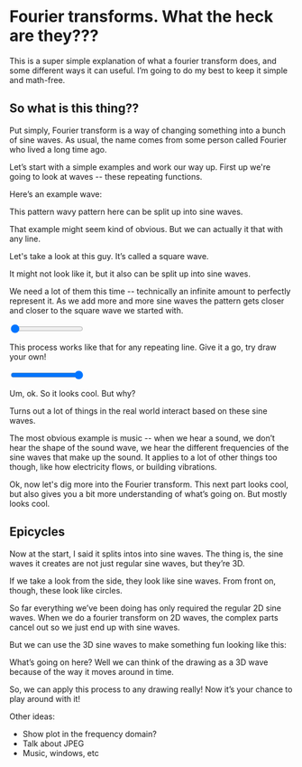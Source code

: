 <canvas id='fourier-title' width=500 height=300></canvas>

# Fourier transforms. What the heck are they???

This is a super simple explanation of what a fourier transform does, and some different ways it can useful. I’m going to do my best to keep it simple and math-free.

## So what is this thing??

Put simply, Fourier transform is a way of changing something into a bunch of sine waves. As usual, the name comes from some person called Fourier who lived a long time ago.

Let’s start with a simple examples and work our way up. First up we're going to look at waves -- these repeating functions.

Here’s an example wave:

<canvas id='combo-sine-wave' width=500 height=300></canvas>

This pattern wavy pattern here can be split up into sine waves.

<canvas id='combo-sine-wave-split' width=500 height=500></canvas>

That example might seem kind of obvious. But we can actually it that with any line.

Let's take a look at this guy. It’s called a square wave.

<canvas id='square-wave' width=500 height=300></canvas>

It might not look like it, but it also can be split up into sine waves.

<canvas id='square-wave-split' width=500 height=500></canvas>

We need a lot of them this time -- technically an infinite amount to perfectly represent it. As we add more and more sine waves the pattern gets closer and closer to the square wave we started with.

<canvas id='square-wave-build-up' width=500 height=500></canvas>
<input id="square-wave-build-up-slider" type="range" min="0" max="1" value="0" step="any" >

This process works like that for any repeating line. Give it a go, try draw your own!

<canvas id='wave-draw' width=500 height=300></canvas>
<canvas id='wave-draw-split' width=500 height=500></canvas>
<input id="wave-draw-slider" type="range" min="0" max="1" value="1" step="any">

Um, ok. So it looks cool. But why?

Turns out a lot of things in the real world interact based on these sine waves.

The most obvious example is music -- when we hear a sound, we don’t hear the shape of the sound wave, we hear the different frequencies of the sine waves that make up the sound. It applies to a lot of other things too though, like how electricity flows, or building vibrations.

Ok, now let's dig more into the Fourier transform. This next part looks cool, but also gives you a bit more understanding of what’s going on. But mostly looks cool.

## Epicycles

Now at the start, I said it splits intos into sine waves. The thing is, the sine waves it creates are not just regular sine waves, but they’re 3D.

<canvas id='complex-sinusoid' width=500 height=500></canvas>

If we take a look from the side, they look like sine waves. From front on, though, these look like circles.

<canvas id='complex-sinusoid-turn' width=500 height=500></canvas>

So far everything we’ve been doing has only required the regular 2D sine waves. When we do a fourier transform on 2D waves, the complex parts cancel out so we just end up with sine waves.

But we can use the 3D sine waves to make something fun looking like this:

<canvas id='peace-epicycles' width=500 height=500></canvas>

What’s going on here? Well we can think of the drawing as a 3D wave because of the way it moves around in time.

<canvas id='peace-3d' width=500 height=500></canvas>

So, we can apply this process to any drawing really! Now it’s your chance to play around with it!

<canvas id='draw-zone' width=500 height=500></canvas>

<canvas id='circle-zone' width=500 height=500></canvas>


Other ideas:

- Show plot in the frequency domain?
- Talk about JPEG
- Music, windows, etc